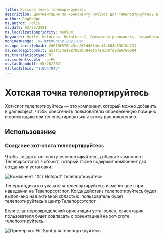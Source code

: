```yaml
---
title: Хотская точка телепортируйтесь
description: Документация по компоненту HotSpot для телепортируйтесь в МРТК
author: RogPodge
ms.author: roliu
ms.date: 03/25/2021
ms.localizationpriority: medium
keywords: Unity, HoloLens, HoloLens 2, Смешанная реальность, разработка, МРТК, система телепортируйтесь, хотная точка телепортируйтесь
monikerRange: '>= mrtkunity-2021-05'
ms.openlocfilehash: 2d6160570b43ca931d46f4ec04c604b53b18d731
ms.sourcegitcommit: a5afc24a4887880e394ef57216b8fd9de9760004
ms.translationtype: MT
ms.contentlocale: ru-RU
ms.lasthandoff: 05/28/2021
ms.locfileid: "110647043"
---
```

# <a name="teleport-hotspot"></a>Хотская точка телепортируйтесь

Хот-спот телепортируйтесь — это компонент, который можно добавить в gameobject, чтобы обеспечить пользователю определенную позицию и ориентацию при телепортироваться к этому расположению.

## <a name="usage"></a>Использование

### <a name="how-to-create-a-teleport-hotspot"></a>Создание хот-спота телепортируйтесь

Чтобы создать хот-споту телепортируйтесь, добавьте компонент Телепорсотспот в объект, который также содержит компонент для создания и установки. 

![Компонент "Хот Hotspot" телепортируйтесь](../images/teleport/TeleportHotspotComponent.png)

Теперь индикатор указателя телепортируйтесь изменит цвет при наведении на Телепорсотспот. Когда действие телепортируйтесь будет выполнено над активной областью, пользователь будет телепортируйтесь в центр Телепорсотспот.

Если флаг переопределений ориентации установлен, ориентация пользователя будет совпадать с ориентацией на хот-споте телепортируйтесь.

![Пример хот HotSpot для телепортируйтесь](../images/teleport/TeleportHotspotExample.gif)
